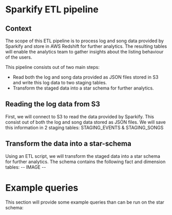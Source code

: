 # Sparkify ETL pipeline
## Context
The scope of this ETL pipeline is to process log and song data provided by Sparkify and store in AWS Redshift for further analytics. The resulting tables will enable the analytics team to gather insights about the listing behaviour of the users.

This pipeline consists out of two main steps:
- Read both the log and song data provided as JSON files stored in S3 and write this log data to two staging tables.
- Transform the staged data into a star schema for further analytics.

## Reading the log data from S3
First, we will connect to S3 to read the data provided by Sparkify. This consist out of both the log and song data stored as JSON files. We will save this information in 2 staging tables: STAGING_EVENTS & STAGING_SONGS

## Transform the data into a star-schema
Using an ETL script, we will transform the staged data into a star schema for further analytics.  The schema contains the following fact and dimension tables:
-- IMAGE -- 

# Example queries
This section will provide some example queries than can be run on the star schema:






